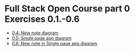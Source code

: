 # Full Stack Open Course part 0 Exercises 0.1.-0.6

- [0.4: New note diagram](https://github.com/impfundev/part0/blob/main/New%20note%20diagram/Note_Diagram.md)
- [0.5: Single page app diagram](https://github.com/impfundev/part0/blob/main/Single%20page%20app%20diagram/SPA_Diagram.md)
- [0.6: New note in Single page app diagram](https://github.com/impfundev/part0/blob/main/New%20note%20in%20Single%20page%20app%20diagram/new_note_spa.md)
